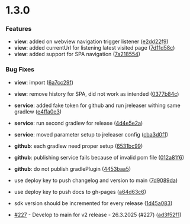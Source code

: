# 1.3.0

### Features

* **view**: added on webview navigation trigger listener ([e2dd22f9](https://github.com/inovait/tws-android/commit/e2dd22f970d133297d9c03bd2c826086d1943121))
* **view**: added currentUrl for listening latest visited page ([7d11d58c](https://github.com/inovait/tws-android/commit/7d11d58c9b6496e2aca3ff88696f7a21e5e24d7a))
* **view**: added support for SPA navigation ([7a218554](https://github.com/inovait/tws-android/commit/7a2185544adf2ebf11591f8950fb145a9a40e277))

### Bug Fixes

* **view**: import ([6a7cc29f](https://github.com/inovait/tws-android/commit/6a7cc29f9a1725d3b4a2576c7c353f97869e9eb2))
* **view**: remove history for SPA, did not work as intended ([0377b84c](https://github.com/inovait/tws-android/commit/0377b84c5786046736d25239cc8ded235858e017))
* **service**: added fake token for github and run jreleaser withing same gradlew ([e4ffa0e3](https://github.com/inovait/tws-android/commit/e4ffa0e3f298b47bf8f28c792eeb433b02d59f30))
* **service**: run second gradlew for release ([4d4e5e2a](https://github.com/inovait/tws-android/commit/4d4e5e2a92797a6ec80b5cd9a0f868d2b1683b55))
* **service**: moved parameter setup to jreleaser config ([cba3d0f1](https://github.com/inovait/tws-android/commit/cba3d0f1a8a653003608d3b17a856c86c470f675))
* **github**: each gradlew need proper setup ([6531bc99](https://github.com/inovait/tws-android/commit/6531bc99fcf5b38eeb5c993b706dff89966e8ea0))
* **github**: publishing service fails because of invalid pom file ([012a81f6](https://github.com/inovait/tws-android/commit/012a81f64417d804fab98fee877829baa56bdf0c))
* **github**: do not publish gradlePlugin ([4453baa5](https://github.com/inovait/tws-android/commit/4453baa52e4794af4b35f5502e176c54b7d41593))
* use deploy key to push changelog and version to main ([7d9089da](https://github.com/inovait/tws-android/commit/7d9089daa5c4fd4b5970439c0493b080722e27a9))
* use deploy key to push docs to gh-pages ([a64d63c6](https://github.com/inovait/tws-android/commit/a64d63c6687991e9ec9509bbe805893bfeb801ec))
* sdk version should be incremented for every release ([1d45a083](https://github.com/inovait/tws-android/commit/1d45a083823e4fdea21742d951c4f7f9710ab166))

* [#227](/issues/227) - Develop to main for v2 release - 26.3.2025 (#227) ([ad3f52f1](https://github.com/inovait/tws-android/commit/ad3f52f1ac0ee217a0216c728756ad972d63e0e9))


